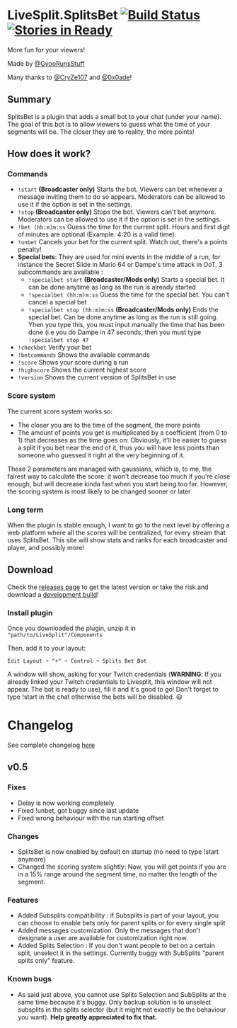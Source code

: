 # LiveSplit.SplitsBet [![Build Status](https://travis-ci.org/Gyoo/LiveSplit.SplitsBet.svg?branch=master)](https://travis-ci.org/Gyoo/LiveSplit.SplitsBet) [![Stories in Ready](https://badge.waffle.io/Gyoo/LiveSplit.SplitsBet.png?label=ready&title=Ready)](https://waffle.io/Gyoo/LiveSplit.SplitsBet)

More fun for your viewers!

Made by [@GyooRunsStuff](https://twitter.com/GyooRunsStuff)

Many thanks to [@CryZe107](https://twitter.com/CryZe107) and [@0x0ade](https://twitter.com/0x0ade)!

## Summary

SplitsBet is a plugin that adds a small bot to your chat (under your name). The goal of this bot is to allow viewers to guess what the time of your segments will be.
The closer they are to reality, the more points!

## How does it work?

### Commands

- `!start` __(Broadcaster only)__ Starts the bot. Viewers can bet whenever a message inviting them to do so appears. Moderators can be allowed to use it if the option is set in the settings.
- `!stop` __(Broadcaster only)__ Stops the bot. Viewers can't bet anymore. Moderators can be allowed to use it if the option is set in the settings.
- `!bet (hh:m)m:ss` Guess the time for the current split. Hours and first digit of minutes are optional (Example: 4:20 is a valid time).
- `!unbet` Cancels your bet for the current split. Watch out, there's a points penalty!
- __Special bets__: They are used for mini events in the middle of a run, for instance the Secret Slide in Mario 64 or Dampe's time attack in OoT. 3 subcommands are available :
  - `!specialbet start` __(Broadcaster/Mods only)__ Starts a special bet. It can be done anytime as long as the run is already started
  - `!specialbet (hh:m)m:ss` Guess the time for the special bet. You can't cancel a special bet
  - `!specialbet stop (hh:m)m:ss` __(Broadcaster/Mods only)__ Ends the special bet. Can be done anytime as long as the run is still going. Yhen you type this, you must input manually the time that has been done (i.e you do Dampe in 47 seconds, then you must type `!specialbet stop 47`
- `!checkbet` Verify your bet
- `!betcommands` Shows the available commands
- `!score` Shows your score during a run
- `!highscore` Shows the current highest score
- `!version` Shows the current version of SplitsBet in use

### Score system

The current score system works so:

- The closer you are to the time of the segment, the more points
- The amount of points you get is multiplicated by a coefficient (from 0 to 1) that decreases as the time goes on: Obviously, it'll be easier to guess a split if you bet near the end of it, thus you will have less points than someone who guessed it right at the very beginning of it.

These 2 parameters are managed with gaussians, which is, to me, the fairest way to calculate the score: it won't decrease too much if you're close enough, but will decrease kinda fast when you start being too far.
However, the scoring system is most likely to be changed sooner or later

### Long term

When the plugin is stable enough, I want to go to the next level by offering a web platform where all the scores will be centralized, for every stream that uses SplitsBet. This site will show stats and ranks for each broadcaster
and player, and possibly more!

## Download

Check the [releases page](https://github.com/Gyoo/LiveSplit.SplitsBet/releases) to get the latest version or take the risk and download a [development build](https://fezmod.tk/files/travis/splitsbet/)!

### Install plugin

Once you downloaded the plugin, unzip it in `"path/to/LiveSplit"/Components`

Then, add it to your layout:
```
Edit Layout ➞ "+" ➞ Control ➞ Splits Bet Bot
```
A window will show, asking for your Twitch credentials (__WARNING__: If you already linked your Twitch credentials to Livesplit, this window will not appear. The bot is ready to use), fill it and it's good to go! Don't forget to type !start in the chat otherwise the bets will be disabled. :smiley:

# Changelog

See complete changelog [here](https://gist.github.com/Gyoo/5ea00ea18a26419731fe)

## v0.5

### Fixes

- Delay is now working completely
- Fixed !unbet, got buggy since last update
- Fixed wrong behaviour with the run starting offset
 
### Changes

- SplitsBet is now enabled by default on startup (no need to type !start anymore)
- Changed the scoring system slightly: Now, you will get points if you are in a 15% range around the segment time, no matter the length of the segment.

### Features

- Added Subsplits compatibility : if Subsplits is part of your layout, you can choose to enable bets only for parent splits or for every single split
- Added messages customization. Only the messages that don't designate a user are available for customization right now.
- Added Splits Selection : If you don't want people to bet on a certain split, unselect it in the settings. Currently buggy with SubSplits "parent splits only" feature.

### Known bugs

- As said just above, you cannot use Splits Selection and SubSplits at the same time because it's buggy. Only backup solution is to unselect subsplits in the splits selector (but it might not exactly be the behaviour you want). **Help greatly appreciated to fix that.**
